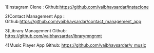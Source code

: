 1)Instagram Clone :
Github:https://github.com/vaibhavsardar/instaclone

2)Contact Management App :
Github:https://github.com/vaibhavsardar/contact_management_app

3)Library Management
Github: https://github.com/vaibhavsardar/ibrarymngnmt

4)Music Player App
Github: https://github.com/vaibhavsardar/v_music
